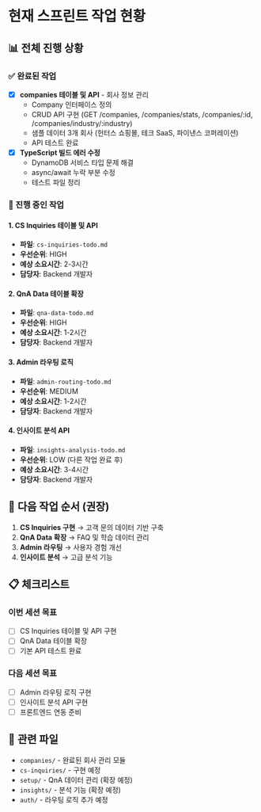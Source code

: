 # 현재 스프린트 작업 현황

## 📊 전체 진행 상황

### ✅ 완료된 작업
- [x] **companies 테이블 및 API** - 회사 정보 관리
  - Company 인터페이스 정의
  - CRUD API 구현 (GET /companies, /companies/stats, /companies/:id, /companies/industry/:industry)
  - 샘플 데이터 3개 회사 (헌터스 쇼핑몰, 테크 SaaS, 파이낸스 코퍼레이션)
  - API 테스트 완료
- [x] **TypeScript 빌드 에러 수정**
  - DynamoDB 서비스 타입 문제 해결
  - async/await 누락 부분 수정
  - 테스트 파일 정리

### 🔄 진행 중인 작업

#### 1. CS Inquiries 테이블 및 API
- **파일**: `cs-inquiries-todo.md`
- **우선순위**: HIGH
- **예상 소요시간**: 2-3시간
- **담당자**: Backend 개발자

#### 2. QnA Data 테이블 확장
- **파일**: `qna-data-todo.md`  
- **우선순위**: HIGH
- **예상 소요시간**: 1-2시간
- **담당자**: Backend 개발자

#### 3. Admin 라우팅 로직
- **파일**: `admin-routing-todo.md`
- **우선순위**: MEDIUM
- **예상 소요시간**: 1-2시간
- **담당자**: Backend 개발자

#### 4. 인사이트 분석 API
- **파일**: `insights-analysis-todo.md`
- **우선순위**: LOW (다른 작업 완료 후)
- **예상 소요시간**: 3-4시간
- **담당자**: Backend 개발자

## 🎯 다음 작업 순서 (권장)

1. **CS Inquiries 구현** → 고객 문의 데이터 기반 구축
2. **QnA Data 확장** → FAQ 및 학습 데이터 관리
3. **Admin 라우팅** → 사용자 경험 개선
4. **인사이트 분석** → 고급 분석 기능

## 📋 체크리스트

### 이번 세션 목표
- [ ] CS Inquiries 테이블 및 API 구현
- [ ] QnA Data 테이블 확장
- [ ] 기본 API 테스트 완료

### 다음 세션 목표  
- [ ] Admin 라우팅 로직 구현
- [ ] 인사이트 분석 API 구현
- [ ] 프론트엔드 연동 준비

## 🔗 관련 파일
- `companies/` - 완료된 회사 관리 모듈
- `cs-inquiries/` - 구현 예정
- `setup/` - QnA 데이터 관리 (확장 예정)
- `insights/` - 분석 기능 (확장 예정)
- `auth/` - 라우팅 로직 추가 예정
